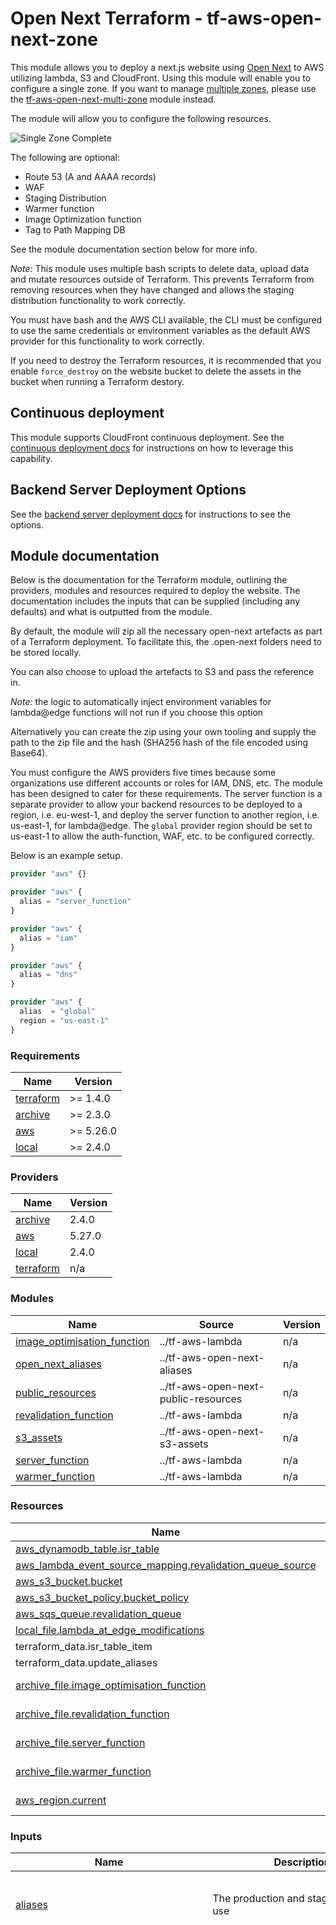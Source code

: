 # Open Next Terraform - tf-aws-open-next-zone

This module allows you to deploy a next.js website using [Open Next](https://github.com/serverless-stack/open-next) to AWS utilizing lambda, S3 and CloudFront. Using this module will enable you to configure a single zone. If you want to manage [multiple zones](https://nextjs.org/docs/pages/building-your-application/deploying/multi-zones), please use the [tf-aws-open-next-multi-zone](../tf-aws-open-next-multi-zone) module instead.

The module will allow you to configure the following resources.

![Single Zone Complete](https://raw.githubusercontent.com/RJPearson94/terraform-aws-open-next/v2.0.2/docs/diagrams/Single%20Zone.png)

The following are optional:

- Route 53 (A and AAAA records)
- WAF
- Staging Distribution
- Warmer function
- Image Optimization function
- Tag to Path Mapping DB

See the module documentation section below for more info.

_Note:_ This module uses multiple bash scripts to delete data, upload data and mutate resources outside of Terraform. This prevents Terraform from removing resources when they have changed and allows the staging distribution functionality to work correctly. 

You must have bash and the AWS CLI available, the CLI must be configured to use the same credentials or environment variables as the default AWS provider for this functionality to work correctly.

If you need to destroy the Terraform resources, it is recommended that you enable `force_destroy` on the website bucket to delete the assets in the bucket when running a Terraform destory.

## Continuous deployment

This module supports CloudFront continuous deployment. See the [continuous deployment docs](https://github.com/RJPearson94/terraform-aws-open-next/blob/v2.0.2/docs/continuous-deployments.md) for instructions on how to leverage this capability.

## Backend Server Deployment Options

See the [backend server deployment docs](https://github.com/RJPearson94/terraform-aws-open-next/blob/v2.0.2/docs/backend-server-deployments.md) for instructions to see the options.

## Module documentation

Below is the documentation for the Terraform module, outlining the providers, modules and resources required to deploy the website. The documentation includes the inputs that can be supplied (including any defaults) and what is outputted from the module.

By default, the module will zip all the necessary open-next artefacts as part of a Terraform deployment. To facilitate this, the .open-next folders need to be stored locally.

You can also choose to upload the artefacts to S3 and pass the reference in.

_Note:_ the logic to automatically inject environment variables for lambda@edge functions will not run if you choose this option

Alternatively you can create the zip using your own tooling and supply the path to the zip file and the hash (SHA256 hash of the file encoded using Base64).

You must configure the AWS providers five times because some organizations use different accounts or roles for IAM, DNS, etc. The module has been designed to cater for these requirements. The server function is a separate provider to allow your backend resources to be deployed to a region, i.e. eu-west-1, and deploy the server function to another region, i.e. us-east-1, for lambda@edge. The `global` provider region should be set to us-east-1 to allow the auth-function, WAF, etc. to be configured correctly.

Below is an example setup.

```tf
provider "aws" {}

provider "aws" {
  alias = "server_function"
}

provider "aws" {
  alias = "iam"
}

provider "aws" {
  alias = "dns"
}

provider "aws" {
  alias  = "global"
  region = "us-east-1"
}
```

### Requirements

| Name | Version |
|------|---------|
| <a name="requirement_terraform"></a> [terraform](#requirement\_terraform) | >= 1.4.0 |
| <a name="requirement_archive"></a> [archive](#requirement\_archive) | >= 2.3.0 |
| <a name="requirement_aws"></a> [aws](#requirement\_aws) | >= 5.26.0 |
| <a name="requirement_local"></a> [local](#requirement\_local) | >= 2.4.0 |

### Providers

| Name | Version |
|------|---------|
| <a name="provider_archive"></a> [archive](#provider\_archive) | 2.4.0 |
| <a name="provider_aws"></a> [aws](#provider\_aws) | 5.27.0 |
| <a name="provider_local"></a> [local](#provider\_local) | 2.4.0 |
| <a name="provider_terraform"></a> [terraform](#provider\_terraform) | n/a |

### Modules

| Name | Source | Version |
|------|--------|---------|
| <a name="module_image_optimisation_function"></a> [image\_optimisation\_function](#module\_image\_optimisation\_function) | ../tf-aws-lambda | n/a |
| <a name="module_open_next_aliases"></a> [open\_next\_aliases](#module\_open\_next\_aliases) | ../tf-aws-open-next-aliases | n/a |
| <a name="module_public_resources"></a> [public\_resources](#module\_public\_resources) | ../tf-aws-open-next-public-resources | n/a |
| <a name="module_revalidation_function"></a> [revalidation\_function](#module\_revalidation\_function) | ../tf-aws-lambda | n/a |
| <a name="module_s3_assets"></a> [s3\_assets](#module\_s3\_assets) | ../tf-aws-open-next-s3-assets | n/a |
| <a name="module_server_function"></a> [server\_function](#module\_server\_function) | ../tf-aws-lambda | n/a |
| <a name="module_warmer_function"></a> [warmer\_function](#module\_warmer\_function) | ../tf-aws-lambda | n/a |

### Resources

| Name | Type |
|------|------|
| [aws_dynamodb_table.isr_table](https://registry.terraform.io/providers/hashicorp/aws/latest/docs/resources/dynamodb_table) | resource |
| [aws_lambda_event_source_mapping.revalidation_queue_source](https://registry.terraform.io/providers/hashicorp/aws/latest/docs/resources/lambda_event_source_mapping) | resource |
| [aws_s3_bucket.bucket](https://registry.terraform.io/providers/hashicorp/aws/latest/docs/resources/s3_bucket) | resource |
| [aws_s3_bucket_policy.bucket_policy](https://registry.terraform.io/providers/hashicorp/aws/latest/docs/resources/s3_bucket_policy) | resource |
| [aws_sqs_queue.revalidation_queue](https://registry.terraform.io/providers/hashicorp/aws/latest/docs/resources/sqs_queue) | resource |
| [local_file.lambda_at_edge_modifications](https://registry.terraform.io/providers/hashicorp/local/latest/docs/resources/file) | resource |
| terraform_data.isr_table_item | resource |
| terraform_data.update_aliases | resource |
| [archive_file.image_optimisation_function](https://registry.terraform.io/providers/hashicorp/archive/latest/docs/data-sources/file) | data source |
| [archive_file.revalidation_function](https://registry.terraform.io/providers/hashicorp/archive/latest/docs/data-sources/file) | data source |
| [archive_file.server_function](https://registry.terraform.io/providers/hashicorp/archive/latest/docs/data-sources/file) | data source |
| [archive_file.warmer_function](https://registry.terraform.io/providers/hashicorp/archive/latest/docs/data-sources/file) | data source |
| [aws_region.current](https://registry.terraform.io/providers/hashicorp/aws/latest/docs/data-sources/region) | data source |

### Inputs

| Name | Description | Type | Default | Required |
|------|-------------|------|---------|:--------:|
| <a name="input_aliases"></a> [aliases](#input\_aliases) | The production and staging aliases to use | <pre>object({<br>    production = string<br>    staging    = string<br>  })</pre> | `null` | no |
| <a name="input_behaviours"></a> [behaviours](#input\_behaviours) | Override the default behaviour config | <pre>object({<br>    custom_error_responses = optional(object({<br>      path_overrides = optional(map(object({<br>        allowed_methods          = optional(list(string))<br>        cached_methods           = optional(list(string))<br>        cache_policy_id          = optional(string)<br>        origin_request_policy_id = optional(string)<br>        compress                 = optional(bool)<br>        viewer_protocol_policy   = optional(string)<br>        viewer_request = optional(object({<br>          type         = string<br>          arn          = string<br>          include_body = optional(bool)<br>        }))<br>        viewer_response = optional(object({<br>          type = string<br>          arn  = string<br>        }))<br>        origin_request = optional(object({<br>          arn          = string<br>          include_body = bool<br>        }))<br>        origin_response = optional(object({<br>          arn = string<br>        }))<br>      })))<br>      allowed_methods          = optional(list(string))<br>      cached_methods           = optional(list(string))<br>      cache_policy_id          = optional(string)<br>      origin_request_policy_id = optional(string)<br>      compress                 = optional(bool)<br>      viewer_protocol_policy   = optional(string)<br>      viewer_request = optional(object({<br>        type         = string<br>        arn          = string<br>        include_body = optional(bool)<br>      }))<br>      viewer_response = optional(object({<br>        type = string<br>        arn  = string<br>      }))<br>      origin_request = optional(object({<br>        type         = string<br>        arn          = string<br>        include_body = optional(bool)<br>      }))<br>      origin_response = optional(object({<br>        type = string<br>        arn  = string<br>      }))<br>    }))<br>    static_assets = optional(object({<br>      paths            = optional(list(string))<br>      additional_paths = optional(list(string))<br>      path_overrides = optional(map(object({<br>        allowed_methods          = optional(list(string))<br>        cached_methods           = optional(list(string))<br>        cache_policy_id          = optional(string)<br>        origin_request_policy_id = optional(string)<br>        compress                 = optional(bool)<br>        viewer_protocol_policy   = optional(string)<br>        viewer_request = optional(object({<br>          type         = string<br>          arn          = string<br>          include_body = optional(bool)<br>        }))<br>        viewer_response = optional(object({<br>          type = string<br>          arn  = string<br>        }))<br>        origin_request = optional(object({<br>          arn          = string<br>          include_body = bool<br>        }))<br>        origin_response = optional(object({<br>          arn = string<br>        }))<br>      })))<br>      allowed_methods          = optional(list(string))<br>      cached_methods           = optional(list(string))<br>      cache_policy_id          = optional(string)<br>      origin_request_policy_id = optional(string)<br>      compress                 = optional(bool)<br>      viewer_protocol_policy   = optional(string)<br>      viewer_request = optional(object({<br>        type         = string<br>        arn          = string<br>        include_body = optional(bool)<br>      }))<br>      viewer_response = optional(object({<br>        type = string<br>        arn  = string<br>      }))<br>      origin_request = optional(object({<br>        type         = string<br>        arn          = string<br>        include_body = optional(bool)<br>      }))<br>      origin_response = optional(object({<br>        type = string<br>        arn  = string<br>      }))<br>    }))<br>    server = optional(object({<br>      paths = optional(list(string))<br>      path_overrides = optional(map(object({<br>        allowed_methods          = optional(list(string))<br>        cached_methods           = optional(list(string))<br>        cache_policy_id          = optional(string)<br>        origin_request_policy_id = optional(string)<br>        compress                 = optional(bool)<br>        viewer_protocol_policy   = optional(string)<br>        viewer_request = optional(object({<br>          type         = string<br>          arn          = string<br>          include_body = optional(bool)<br>        }))<br>        viewer_response = optional(object({<br>          type = string<br>          arn  = string<br>        }))<br>        origin_request = optional(object({<br>          arn          = string<br>          include_body = bool<br>        }))<br>        origin_response = optional(object({<br>          arn = string<br>        }))<br>      })))<br>      allowed_methods          = optional(list(string))<br>      cached_methods           = optional(list(string))<br>      cache_policy_id          = optional(string)<br>      origin_request_policy_id = optional(string)<br>      compress                 = optional(bool)<br>      viewer_protocol_policy   = optional(string)<br>      viewer_request = optional(object({<br>        type         = string<br>        arn          = string<br>        include_body = optional(bool)<br>      }))<br>      viewer_response = optional(object({<br>        type = string<br>        arn  = string<br>      }))<br>      origin_request = optional(object({<br>        type         = string<br>        arn          = string<br>        include_body = optional(bool)<br>      }))<br>      origin_response = optional(object({<br>        type = string<br>        arn  = string<br>      }))<br>    }))<br>    image_optimisation = optional(object({<br>      paths = optional(list(string))<br>      path_overrides = optional(map(object({<br>        allowed_methods          = optional(list(string))<br>        cached_methods           = optional(list(string))<br>        cache_policy_id          = optional(string)<br>        origin_request_policy_id = optional(string)<br>        compress                 = optional(bool)<br>        viewer_protocol_policy   = optional(string)<br>        viewer_request = optional(object({<br>          type         = string<br>          arn          = string<br>          include_body = optional(bool)<br>        }))<br>        viewer_response = optional(object({<br>          type = string<br>          arn  = string<br>        }))<br>        origin_request = optional(object({<br>          arn          = string<br>          include_body = bool<br>        }))<br>        origin_response = optional(object({<br>          arn = string<br>        }))<br>      })))<br>      allowed_methods          = optional(list(string))<br>      cached_methods           = optional(list(string))<br>      cache_policy_id          = optional(string)<br>      origin_request_policy_id = optional(string)<br>      compress                 = optional(bool)<br>      viewer_protocol_policy   = optional(string)<br>      viewer_request = optional(object({<br>        type         = string<br>        arn          = string<br>        include_body = optional(bool)<br>      }))<br>      viewer_response = optional(object({<br>        type = string<br>        arn  = string<br>      }))<br>      origin_request = optional(object({<br>        type         = string<br>        arn          = string<br>        include_body = optional(bool)<br>      }))<br>      origin_response = optional(object({<br>        type = string<br>        arn  = string<br>      }))<br>    }))<br>  })</pre> | `{}` | no |
| <a name="input_cache_control_immutable_assets_regex"></a> [cache\_control\_immutable\_assets\_regex](#input\_cache\_control\_immutable\_assets\_regex) | Regex to set public,max-age=31536000,immutable on immutable resources | `string` | `"^.*(\\.next)$"` | no |
| <a name="input_cloudwatch_log"></a> [cloudwatch\_log](#input\_cloudwatch\_log) | The default cloudwatch log group. This can be overridden for each function | <pre>object({<br>    retention_in_days = number<br>  })</pre> | <pre>{<br>  "retention_in_days": 7<br>}</pre> | no |
| <a name="input_content_types"></a> [content\_types](#input\_content\_types) | The MIME type mapping and default for artefacts generated by Open Next | <pre>object({<br>    mapping = optional(map(string), {<br>      "svg"  = "image/svg+xml",<br>      "js"   = "application/javascript",<br>      "css"  = "text/css",<br>      "html" = "text/html"<br>    })<br>    default = optional(string, "binary/octet-stream")<br>  })</pre> | `{}` | no |
| <a name="input_continuous_deployment"></a> [continuous\_deployment](#input\_continuous\_deployment) | Configuration for continuous deployment config for CloudFront | <pre>object({<br>    use        = optional(bool, true)<br>    deployment = optional(string, "NONE")<br>    traffic_config = optional(object({<br>      header = optional(object({<br>        name  = string<br>        value = string<br>      }))<br>      weight = optional(object({<br>        percentage = number<br>        session_stickiness = optional(object({<br>          idle_ttl    = number<br>          maximum_ttl = number<br>        }))<br>      }))<br>    }))<br>  })</pre> | `{}` | no |
| <a name="input_custom_error_responses"></a> [custom\_error\_responses](#input\_custom\_error\_responses) | Allow custom error responses to be set on the distributions | <pre>list(object({<br>    error_code            = string<br>    error_caching_min_ttl = optional(number)<br>    response_code         = optional(string)<br>    response_page = optional(object({<br>      source      = string<br>      path_prefix = string<br>    }))<br>  }))</pre> | `[]` | no |
| <a name="input_distribution"></a> [distribution](#input\_distribution) | Configuration for the CloudFront distribution | <pre>object({<br>    deployment   = optional(string, "CREATE")<br>    enabled      = optional(bool, true)<br>    ipv6_enabled = optional(bool, true)<br>    http_version = optional(string, "http2")<br>    price_class  = optional(string, "PriceClass_100")<br>    geo_restrictions = optional(object({<br>      type      = optional(string, "none"),<br>      locations = optional(list(string), [])<br>    }), {})<br>    x_forwarded_host_function = optional(object({<br>      runtime = optional(string)<br>      code    = optional(string)<br>    }), {})<br>    auth_function = optional(object({<br>      deployment    = optional(string, "NONE")<br>      qualified_arn = optional(string)<br>      function_code = optional(object({<br>        handler = optional(string, "index.handler")<br>        zip = optional(object({<br>          path = string<br>          hash = string<br>        }))<br>        s3 = optional(object({<br>          bucket         = string<br>          key            = string<br>          object_version = optional(string)<br>        }))<br>      }))<br>      runtime     = optional(string, "nodejs20.x")<br>      timeout     = optional(number, 10)<br>      memory_size = optional(number, 256)<br>      additional_iam_policies = optional(list(object({<br>        name   = string,<br>        arn    = optional(string)<br>        policy = optional(string)<br>      })), [])<br>      iam = optional(object({<br>        path                 = optional(string)<br>        permissions_boundary = optional(string)<br>      }))<br>      cloudwatch_log = optional(object({<br>        retention_in_days = number<br>      }))<br>      timeouts = optional(object({<br>        create = optional(string)<br>        update = optional(string)<br>        delete = optional(string)<br>      }), {})<br>    }), {})<br>    cache_policy = optional(object({<br>      deployment            = optional(string, "CREATE")<br>      arn                   = optional(string)<br>      default_ttl           = optional(number, 0)<br>      max_ttl               = optional(number, 31536000)<br>      min_ttl               = optional(number, 0)<br>      cookie_behavior       = optional(string, "all")<br>      header_behavior       = optional(string, "whitelist")<br>      header_items          = optional(list(string), ["accept", "rsc", "next-router-prefetch", "next-router-state-tree", "next-url"])<br>      query_string_behavior = optional(string, "all")<br>    }), {})<br>  })</pre> | `{}` | no |
| <a name="input_domain_config"></a> [domain\_config](#input\_domain\_config) | Configuration for CloudFront distribution domain | <pre>object({<br>    evaluate_target_health = optional(bool, true)<br>    sub_domain             = optional(string)<br>    hosted_zones = list(object({<br>      name         = string<br>      id           = optional(string)<br>      private_zone = optional(bool, false)<br>    }))<br>    create_route53_entries = optional(bool, true)<br>    viewer_certificate = optional(object({<br>      acm_certificate_arn      = string<br>      ssl_support_method       = optional(string, "sni-only")<br>      minimum_protocol_version = optional(string, "TLSv1.2_2021")<br>    }))<br>  })</pre> | `null` | no |
| <a name="input_folder_path"></a> [folder\_path](#input\_folder\_path) | The path to the open next artifacts | `string` | n/a | yes |
| <a name="input_function_architecture"></a> [function\_architecture](#input\_function\_architecture) | The default instruction set architecture for the lambda functions. This can be overridden for each function | `string` | `"arm64"` | no |
| <a name="input_iam"></a> [iam](#input\_iam) | The default IAM configuration. This can be overridden for each function | <pre>object({<br>    path                 = optional(string, "/")<br>    permissions_boundary = optional(string)<br>  })</pre> | `{}` | no |
| <a name="input_image_optimisation_function"></a> [image\_optimisation\_function](#input\_image\_optimisation\_function) | Configuration for the image optimisation function | <pre>object({<br>    create = optional(bool, true)<br>    function_code = optional(object({<br>      handler = optional(string, "index.handler")<br>      zip = optional(object({<br>        path = string<br>        hash = string<br>      }))<br>      s3 = optional(object({<br>        bucket         = string<br>        key            = string<br>        object_version = optional(string)<br>      }))<br>    }))<br>    runtime                          = optional(string, "nodejs20.x")<br>    backend_deployment_type          = optional(string, "REGIONAL_LAMBDA")<br>    timeout                          = optional(number, 25)<br>    memory_size                      = optional(number, 1536)<br>    additional_environment_variables = optional(map(string), {})<br>    function_architecture            = optional(string)<br>    additional_iam_policies = optional(list(object({<br>      name   = string,<br>      arn    = optional(string)<br>      policy = optional(string)<br>    })), [])<br>    vpc = optional(object({<br>      security_group_ids = list(string),<br>      subnet_ids         = list(string)<br>    }))<br>    iam = optional(object({<br>      path                 = optional(string)<br>      permissions_boundary = optional(string)<br>    }))<br>    cloudwatch_log = optional(object({<br>      retention_in_days = number<br>    }))<br>    timeouts = optional(object({<br>      create = optional(string)<br>      update = optional(string)<br>      delete = optional(string)<br>    }), {})<br>  })</pre> | `{}` | no |
| <a name="input_prefix"></a> [prefix](#input\_prefix) | A prefix which will be attached to the resource name to ensure resources are random | `string` | `null` | no |
| <a name="input_revalidation_function"></a> [revalidation\_function](#input\_revalidation\_function) | Configuration for the revalidation function | <pre>object({<br>    function_code = optional(object({<br>      handler = optional(string, "index.handler")<br>      zip = optional(object({<br>        path = string<br>        hash = string<br>      }))<br>      s3 = optional(object({<br>        bucket         = string<br>        key            = string<br>        object_version = optional(string)<br>      }))<br>    }))<br>    runtime                          = optional(string, "nodejs20.x")<br>    timeout                          = optional(number, 25)<br>    memory_size                      = optional(number, 1536)<br>    additional_environment_variables = optional(map(string), {})<br>    function_architecture            = optional(string)<br>    additional_iam_policies = optional(list(object({<br>      name   = string,<br>      arn    = optional(string)<br>      policy = optional(string)<br>    })), [])<br>    vpc = optional(object({<br>      security_group_ids = list(string),<br>      subnet_ids         = list(string)<br>    }))<br>    iam = optional(object({<br>      path                 = optional(string)<br>      permissions_boundary = optional(string)<br>    }))<br>    cloudwatch_log = optional(object({<br>      retention_in_days = number<br>    }))<br>    timeouts = optional(object({<br>      create = optional(string)<br>      update = optional(string)<br>      delete = optional(string)<br>    }), {})<br>  })</pre> | `{}` | no |
| <a name="input_s3_exclusion_regex"></a> [s3\_exclusion\_regex](#input\_s3\_exclusion\_regex) | A regex of files to exclude from the s3 copy | `string` | `null` | no |
| <a name="input_s3_folder_prefix"></a> [s3\_folder\_prefix](#input\_s3\_folder\_prefix) | An optional folder to store files under | `string` | `null` | no |
| <a name="input_scripts"></a> [scripts](#input\_scripts) | Modify default script behaviours | <pre>object({<br>    interpreter                      = optional(string)<br>    additional_environment_variables = optional(map(string))<br>    delete_folder_script = optional(object({<br>      interpreter                      = optional(string)<br>      path                             = optional(string)<br>      additional_environment_variables = optional(map(string))<br>    }))<br>    file_sync_script = optional(object({<br>      interpreter                      = optional(string)<br>      path                             = optional(string)<br>      additional_environment_variables = optional(map(string))<br>    }))<br>    invalidate_cloudfront_script = optional(object({<br>      interpreter                      = optional(string)<br>      path                             = optional(string)<br>      additional_environment_variables = optional(map(string))<br>    }))<br>    promote_distribution_script = optional(object({<br>      interpreter                      = optional(string)<br>      path                             = optional(string)<br>      additional_environment_variables = optional(map(string))<br>    }))<br>    remove_continuous_deployment_policy_id_script = optional(object({<br>      interpreter                      = optional(string)<br>      path                             = optional(string)<br>      additional_environment_variables = optional(map(string))<br>    }))<br>    save_item_to_dynamo_script = optional(object({<br>      interpreter                      = optional(string)<br>      path                             = optional(string)<br>      additional_environment_variables = optional(map(string))<br>    }))<br>    update_alias_script = optional(object({<br>      interpreter                      = optional(string)<br>      path                             = optional(string)<br>      additional_environment_variables = optional(map(string))<br>    }))<br>    update_parameter_script = optional(object({<br>      interpreter                      = optional(string)<br>      path                             = optional(string)<br>      additional_environment_variables = optional(map(string))<br>    }))<br>  })</pre> | `{}` | no |
| <a name="input_server_function"></a> [server\_function](#input\_server\_function) | Configuration for the server function | <pre>object({<br>    function_code = optional(object({<br>      handler = optional(string, "index.handler")<br>      zip = optional(object({<br>        path = string<br>        hash = string<br>      }))<br>      s3 = optional(object({<br>        bucket         = string<br>        key            = string<br>        object_version = optional(string)<br>      }))<br>    }))<br>    runtime                          = optional(string, "nodejs20.x")<br>    backend_deployment_type          = optional(string, "REGIONAL_LAMBDA")<br>    timeout                          = optional(number, 10)<br>    memory_size                      = optional(number, 1024)<br>    function_architecture            = optional(string)<br>    additional_environment_variables = optional(map(string), {})<br>    additional_iam_policies = optional(list(object({<br>      name   = string,<br>      arn    = optional(string)<br>      policy = optional(string)<br>    })), [])<br>    vpc = optional(object({<br>      security_group_ids = list(string),<br>      subnet_ids         = list(string)<br>    }))<br>    iam = optional(object({<br>      path                 = optional(string)<br>      permissions_boundary = optional(string)<br>    }))<br>    cloudwatch_log = optional(object({<br>      retention_in_days = number<br>    }))<br>    timeouts = optional(object({<br>      create = optional(string)<br>      update = optional(string)<br>      delete = optional(string)<br>    }), {})<br>  })</pre> | `{}` | no |
| <a name="input_suffix"></a> [suffix](#input\_suffix) | A suffix which will be attached to the resource name to ensure resources are random | `string` | `null` | no |
| <a name="input_tag_mapping_db"></a> [tag\_mapping\_db](#input\_tag\_mapping\_db) | Configuration for the ISR tag mapping database | <pre>object({<br>    deployment     = optional(string, "CREATE")<br>    billing_mode   = optional(string, "PAY_PER_REQUEST")<br>    read_capacity  = optional(number)<br>    write_capacity = optional(number)<br>    revalidate_gsi = optional(object({<br>      read_capacity  = optional(number)<br>      write_capacity = optional(number)<br>    }), {})<br>  })</pre> | `{}` | no |
| <a name="input_vpc"></a> [vpc](#input\_vpc) | The default VPC configuration for the lambda resources. This can be overridden for each function | <pre>object({<br>    security_group_ids = list(string),<br>    subnet_ids         = list(string)<br>  })</pre> | `null` | no |
| <a name="input_waf"></a> [waf](#input\_waf) | Configuration for the CloudFront distribution WAF. For enforce basic auth, to protect the secret value, the encoded string has been marked as sensitive. I would make this configurable to allow it to be marked as sensitive or not however Terraform panics when you use the sensitive function as part of a ternary. If you need to see all rules, see this discussion https://discuss.hashicorp.com/t/how-to-show-sensitive-values/24076/4 | <pre>object({<br>    deployment = optional(string, "NONE")<br>    web_acl_id = optional(string)<br>    aws_managed_rules = optional(list(object({<br>      priority              = optional(number)<br>      name                  = string<br>      aws_managed_rule_name = string<br>      })), [{<br>      name                  = "amazon-ip-reputation-list"<br>      aws_managed_rule_name = "AWSManagedRulesAmazonIpReputationList"<br>      }, {<br>      name                  = "common-rule-set"<br>      aws_managed_rule_name = "AWSManagedRulesCommonRuleSet"<br>      }, {<br>      name                  = "known-bad-inputs"<br>      aws_managed_rule_name = "AWSManagedRulesKnownBadInputsRuleSet"<br>    }])<br>    rate_limiting = optional(object({<br>      enabled = optional(bool, false)<br>      limits = optional(list(object({<br>        priority         = optional(number)<br>        rule_name_suffix = optional(string)<br>        limit            = optional(number, 1000)<br>        action           = optional(string, "BLOCK")<br>        geo_match_scope  = optional(list(string))<br>      })), [])<br>    }), {})<br>    sqli = optional(object({<br>      enabled  = optional(bool, false)<br>      priority = optional(number)<br>    }), {})<br>    account_takeover_protection = optional(object({<br>      enabled              = optional(bool, false)<br>      priority             = optional(number)<br>      login_path           = string<br>      enable_regex_in_path = optional(bool)<br>      request_inspection = optional(object({<br>        username_field_identifier = string<br>        password_field_identifier = string<br>        payload_type              = string<br>      }))<br>      response_inspection = optional(object({<br>        failure_codes = list(string)<br>        success_codes = list(string)<br>      }))<br>    }))<br>    account_creation_fraud_prevention = optional(object({<br>      enabled                = optional(bool, false)<br>      priority               = optional(number)<br>      creation_path          = string<br>      registration_page_path = string<br>      enable_regex_in_path   = optional(bool)<br>      request_inspection = optional(object({<br>        email_field_identifier    = string<br>        username_field_identifier = string<br>        password_field_identifier = string<br>        payload_type              = string<br>      }))<br>      response_inspection = optional(object({<br>        failure_codes = list(string)<br>        success_codes = list(string)<br>      }))<br>    }))<br>    enforce_basic_auth = optional(object({<br>      enabled       = optional(bool, false)<br>      priority      = optional(number)<br>      response_code = optional(number, 401)<br>      response_header = optional(object({<br>        name  = optional(string, "WWW-Authenticate")<br>        value = optional(string, "Basic realm=\"Requires basic auth\"")<br>      }), {})<br>      header_name = optional(string, "authorization")<br>      credentials = optional(object({<br>        username          = string<br>        password          = string<br>        mark_as_sensitive = optional(bool, true)<br>      }))<br>      ip_address_restrictions = optional(list(object({<br>        action = optional(string, "BYPASS")<br>        arn    = optional(string)<br>        name   = optional(string)<br>      })))<br>    }))<br>    additional_rules = optional(list(object({<br>      enabled  = optional(bool, false)<br>      priority = optional(number)<br>      name     = string<br>      action   = optional(string, "COUNT")<br>      block_action = optional(object({<br>        response_code = number<br>        response_header = optional(object({<br>          name  = string<br>          value = string<br>        }))<br>        custom_response_body_key = optional(string)<br>      }))<br>      ip_address_restrictions = list(object({<br>        action = optional(string, "BYPASS")<br>        arn    = optional(string)<br>        name   = optional(string)<br>      }))<br>    })))<br>    default_action = optional(object({<br>      action = optional(string, "ALLOW")<br>      block_action = optional(object({<br>        response_code = number<br>        response_header = optional(object({<br>          name  = string<br>          value = string<br>        }))<br>        custom_response_body_key = optional(string)<br>      }))<br>    }))<br>    ip_addresses = optional(map(object({<br>      description        = optional(string)<br>      ip_address_version = string<br>      addresses          = list(string)<br>    })))<br>    custom_response_bodies = optional(list(object({<br>      key          = string<br>      content      = string<br>      content_type = string<br>    })))<br>  })</pre> | `{}` | no |
| <a name="input_warmer_function"></a> [warmer\_function](#input\_warmer\_function) | Configuration for the warmer function | <pre>object({<br>    enabled = optional(bool, false)<br>    warm_staging = optional(object({<br>      enabled     = optional(bool, false)<br>      concurrency = optional(number)<br>    }))<br>    function_code = optional(object({<br>      handler = optional(string, "index.handler")<br>      zip = optional(object({<br>        path = string<br>        hash = string<br>      }))<br>      s3 = optional(object({<br>        bucket         = string<br>        key            = string<br>        object_version = optional(string)<br>      }))<br>    }))<br>    runtime                          = optional(string, "nodejs20.x")<br>    concurrency                      = optional(number, 20)<br>    timeout                          = optional(number, 15 * 60) // 15 minutes<br>    memory_size                      = optional(number, 1024)<br>    function_architecture            = optional(string)<br>    schedule                         = optional(string, "rate(5 minutes)")<br>    additional_environment_variables = optional(map(string), {})<br>    additional_iam_policies = optional(list(object({<br>      name   = string,<br>      arn    = optional(string)<br>      policy = optional(string)<br>    })), [])<br>    vpc = optional(object({<br>      security_group_ids = list(string),<br>      subnet_ids         = list(string)<br>    }))<br>    iam = optional(object({<br>      path                 = optional(string)<br>      permissions_boundary = optional(string)<br>    }))<br>    cloudwatch_log = optional(object({<br>      retention_in_days = number<br>    }))<br>    timeouts = optional(object({<br>      create = optional(string)<br>      update = optional(string)<br>      delete = optional(string)<br>    }), {})<br>  })</pre> | `{}` | no |
| <a name="input_website_bucket"></a> [website\_bucket](#input\_website\_bucket) | Configuration for the website S3 bucket | <pre>object({<br>    deployment           = optional(string, "CREATE")<br>    create_bucket_policy = optional(bool, true)<br>    force_destroy        = optional(bool, false)<br>    arn                  = optional(string)<br>    region               = optional(string)<br>    name                 = optional(string)<br>    domain_name          = optional(string)<br>  })</pre> | `{}` | no |
| <a name="input_zone_suffix"></a> [zone\_suffix](#input\_zone\_suffix) | An optional zone suffix to add to the assets and cache folder to allow files to be loaded correctly | `string` | `null` | no |

### Outputs

| Name | Description |
|------|-------------|
| <a name="output_alias_details"></a> [alias\_details](#output\_alias\_details) | The alias config |
| <a name="output_alternate_domain_names"></a> [alternate\_domain\_names](#output\_alternate\_domain\_names) | Extra CNAMEs (alternate domain names) associated with the cloudfront distribution |
| <a name="output_behaviours"></a> [behaviours](#output\_behaviours) | The behaviours for the zone |
| <a name="output_bucket_arn"></a> [bucket\_arn](#output\_bucket\_arn) | The ARN of the s3 bucket |
| <a name="output_bucket_name"></a> [bucket\_name](#output\_bucket\_name) | The name of the s3 bucket |
| <a name="output_cloudfront_distribution_id"></a> [cloudfront\_distribution\_id](#output\_cloudfront\_distribution\_id) | The ID for the cloudfront distribution |
| <a name="output_cloudfront_staging_distribution_id"></a> [cloudfront\_staging\_distribution\_id](#output\_cloudfront\_staging\_distribution\_id) | The ID for the cloudfront staging distribution |
| <a name="output_cloudfront_url"></a> [cloudfront\_url](#output\_cloudfront\_url) | The URL for the cloudfront distribution |
| <a name="output_custom_error_responses"></a> [custom\_error\_responses](#output\_custom\_error\_responses) | The custom error responses for the zone |
| <a name="output_zone_config"></a> [zone\_config](#output\_zone\_config) | The zone config |
